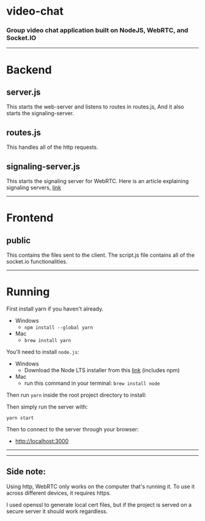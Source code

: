 # video-chat

### Group video chat application built on NodeJS, WebRTC, and Socket.IO

---

# Backend

## server.js

This starts the web-server and listens to routes in routes.js,
And it also starts the signaling-server.

## routes.js

This handles all of the http requests.

## signaling-server.js

This starts the signaling server for WebRTC.
Here is an article explaining signaling servers, [link](https://www.wowza.com/blog/webrtc-signaling-servers)

---

# Frontend

## public

This contains the files sent to the client.
The script.js file contains all of the socket.io functionalities.

---

# Running

First install yarn if you haven't already.

-   Windows
    -   `npm install --global yarn`
-   Mac
    -   `brew install yarn`

You'll need to install `node.js`:

-   Windows
    -   Download the Node LTS installer from this [link](https://nodejs.org/en/download/) (includes npm)
-   Mac
    -   run this command in your terminal: `brew install node`

Then run `yarn` inside the root project directory to install:

Then simply run the server with:

```
yarn start
```

Then to connect to the server through your browser:

-   [http://localhost:3000](http://localhost:3000)

---

---

## Side note:

Using http, WebRTC only works on the computer that's running it.
To use it across different devices, it requires https.

I used openssl to generate local cert files, but if the project is served on a secure server it should work regardless.

